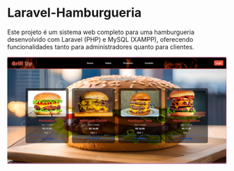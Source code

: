 <h1>Laravel-Hamburgueria</h1>
<p>Este projeto é um sistema web completo para uma hamburgueria desenvolvido com Laravel (PHP) e MySQL (XAMPP), oferecendo funcionalidades tanto para administradores quanto para clientes.</p>
<img src="Captura de tela 2025-06-17 022923.png">
